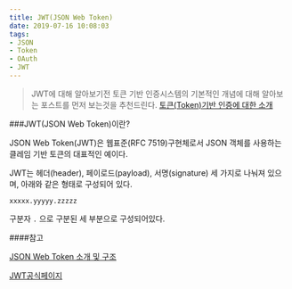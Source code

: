 ```yaml
---
title: JWT(JSON Web Token)
date: 2019-07-16 10:08:03
tags:
- JSON
- Token
- OAuth
- JWT
---
```



>JWT에 대해 알아보기전 토큰 기반 인증시스템의 기본적인 개념에 대해 알아보는 포스트를 먼저 보는것을 추천드린다.
[토큰(Token)기반 인증에 대한 소개](https://velopert.com/2350)


###JWT(JSON Web Token)이란?

JSON Web Token(JWT)은 웹표준(RFC 7519)구현체로서 JSON 객체를 사용하는 클레임 기반 토큰의 대표적인 예이다.

JWT는 헤더(header), 페이로드(payload), 서명(signature) 세 가지로 나눠져 있으며, 아래와 같은 형태로 구성되어 있다.


`xxxxx.yyyyy.zzzzz`

구분자 `.` 으로 구분된 세 부분으로 구성되어있다.

####참고

[JSON Web Token 소개 및 구조](https://velopert.com/2389)

[JWT공식페이지](https://jwt.io/introduction/)
